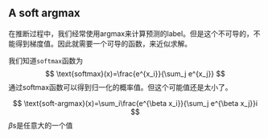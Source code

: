## A soft argmax

在推断过程中，我们经常使用argmax来计算预测的label。但是这个不可导的，不能得到梯度值。因此就需要一个可导的函数，来近似求解。

我们知道`softmax`函数为
$$
\text{softmax}(x)=\frac{e^{x_i}}{\sum_j e^{x_j}}
$$
通过softmax函数可以得到归一化的概率值。但这个可能值还是太小了。


$$
\text{soft-argmax}(x)=\sum_i\frac{e^{\beta x_i}}{\sum_j e^{\beta x_j}}i
$$
$\beta$s是任意大的一个值